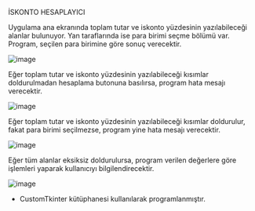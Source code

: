 İSKONTO HESAPLAYICI

Uygulama ana ekranında toplam tutar ve iskonto yüzdesinin yazılabileceği alanlar bulunuyor. Yan taraflarında ise para birimi seçme bölümü var. Program, seçilen para birimine göre sonuç verecektir.

![image](https://github.com/gorkemguder/py-programming/assets/117344704/f2da39b9-07b3-497f-aa88-3652022c2440)


Eğer toplam tutar ve iskonto yüzdesinin yazılabileceği kısımlar doldurulmadan hesaplama butonuna basılırsa, program hata mesajı verecektir.

![image](https://github.com/gorkemguder/py-programming/assets/117344704/b7b6a846-ac89-474b-b399-2f28e9448d18)


Eğer toplam tutar ve iskonto yüzdesinin yazılabileceği kısımlar doldurulur, fakat para birimi seçilmezse, program yine hata mesajı verecektir.

![image](https://github.com/gorkemguder/py-programming/assets/117344704/d67894db-b964-4920-8eaa-01dbe453bf66)


Eğer tüm alanlar eksiksiz doldurulursa, program verilen değerlere göre işlemleri yaparak kullanıcıyı bilgilendirecektir.

![image](https://github.com/gorkemguder/py-programming/assets/117344704/3e6451e1-1756-4bd3-89c7-82635d731886)


* CustomTkinter kütüphanesi kullanılarak programlanmıştır.
